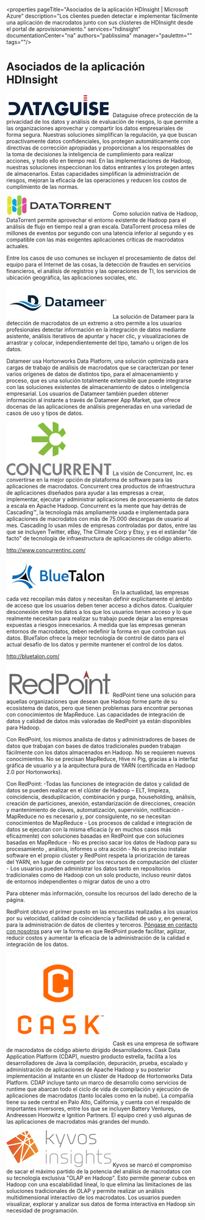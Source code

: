 <properties pageTitle="Asociados de la aplicación HDInsight | Microsoft Azure" description="Los clientes pueden detectar e implementar fácilmente una aplicación de macrodatos junto con sus clústeres de HDInsight desde el portal de aprovisionamiento." services="hdinsight" documentationCenter="na" authors="pablissima" manager="paulettm="" tags=""/>
<tags 
	ms.service="hdinsight"
	ms.devlang="na"
	ms.topic="article"
	ms.tgt_pltfrm="na"
	ms.workload="na"
	ms.date="02/16/2016"
	ms.author="paulettm"/>
# Asociados de la aplicación HDInsight

![](media/hdinsight-application-partners/dataguise1.png) Dataguise ofrece protección de la privacidad de los datos y análisis de evaluación de riesgos, lo que permite a las organizaciones aprovechar y compartir los datos empresariales de forma segura. Nuestras soluciones simplifican la regulación, ya que buscan proactivamente datos confidenciales, los protegen automáticamente con directivas de corrección apropiadas y proporcionan a los responsables de la toma de decisiones la inteligencia de cumplimiento para realizar acciones, y todo ello en tiempo real. En las implementaciones de Hadoop, nuestras soluciones inspeccionan los datos entrantes y los protegen antes de almacenarlos. Estas capacidades simplifican la administración de riesgos, mejoran la eficacia de las operaciones y reducen los costos de cumplimiento de las normas.

![](media/hdinsight-application-partners/datatorrent2.png) Como solución nativa de Hadoop, DataTorrent permite aprovechar el entorno existente de Hadoop para el análisis de flujo en tiempo real a gran escala. DataTorrent procesa miles de millones de eventos por segundo con una latencia inferior al segundo y es compatible con las más exigentes aplicaciones críticas de macrodatos actuales.

Entre los casos de uso comunes se incluyen el procesamiento de datos del equipo para el Internet de las cosas, la detección de fraudes en servicios financieros, el análisis de registros y las operaciones de TI, los servicios de ubicación geográfica, las aplicaciones sociales, etc.

![](media/hdinsight-application-partners/datameer3.png) La solución de Datameer para la detección de macrodatos de un extremo a otro permite a los usuarios profesionales detectar información en la integración de datos mediante asistente, análisis iterativos de apuntar y hacer clic, y visualizaciones de arrastrar y colocar, independientemente del tipo, tamaño u origen de los datos.

Datameer usa Hortonworks Data Platform, una solución optimizada para cargas de trabajo de análisis de macrodatos que se caracterizan por tener varios orígenes de datos de distintos tipo, para el almacenamiento y proceso, que es una solución totalmente extensible que puede integrarse con las soluciones existentes de almacenamiento de datos o inteligencia empresarial. Los usuarios de Datameer también pueden obtener información al instante a través de Datameer App Market, que ofrece docenas de las aplicaciones de análisis pregeneradas en una variedad de casos de uso y tipos de datos.

![](media/hdinsight-application-partners/concurrent4.png) La visión de Concurrent, Inc. es convertirse en la mejor opción de plataforma de software para las aplicaciones de macrodatos. Concurrent crea productos de infraestructura de aplicaciones diseñados para ayudar a las empresas a crear, implementar, ejecutar y administrar aplicaciones de procesamiento de datos a escala en Apache Hadoop. Concurrent es la mente que hay detrás de Cascading™, la tecnología más ampliamente usada e implementada para aplicaciones de macrodatos con más de 75.000 descargas de usuario al mes. Cascading lo usan miles de empresas controladas por datos, entre las que se incluyen Twitter, eBay, The Climate Corp y Etsy, y es el estándar "de facto" de tecnología de infraestructura de aplicaciones de código abierto.

http://www.concurrentinc.com/

![](media/hdinsight-application-partners/bluetalon5.png) En la actualidad, las empresas cada vez recopilan más datos y necesitan definir explícitamente el ámbito de acceso que los usuarios deben tener acceso a dichos datos. Cualquier desconexión entre los datos a los que los usuarios tienen acceso y lo que realmente necesitan para realizar su trabajo puede dejar a las empresas expuestas a riesgos innecesarios. A medida que las empresas generan entornos de macrodatos, deben redefinir la forma en que controlan sus datos. BlueTalon ofrece la mejor tecnología de control de datos para el actual desafío de los datos y permite mantener el control de los datos.

http://bluetalon.com/

![](media/hdinsight-application-partners/redpoint6.png) RedPoint tiene una solución para aquellas organizaciones que desean que Hadoop forme parte de su ecosistema de datos, pero que tienen problemas para encontrar personas con conocimientos de MapReduce. Las capacidades de integración de datos y calidad de datos más valoradas de RedPoint ya están disponibles para Hadoop.

Con RedPoint, los mismos analista de datos y administradores de bases de datos que trabajan con bases de datos tradicionales pueden trabajan fácilmente con los datos almacenados en Hadoop. No se requieren nuevos conocimientos. No se precisan MapReduce, Hive ni Pig, gracias a la interfaz gráfica de usuario y a la arquitectura pura de YARN (certificada en Hadoop 2.0 por Hortonworks).

Con RedPoint: -Todas las funciones de integración de datos y calidad de datos se pueden realizar en el clúster de Hadoop – ELT, limpieza, coincidencia, desduplicación, combinación y purga, householding, análisis, creación de particiones, anexión, estandarización de direcciones, creación y mantenimiento de claves, automatización, supervisión, notificación - MapReduce no es necesario y, por consiguiente, no se necesitan conocimientos de MapReduce - Los procesos de calidad e integración de datos se ejecutan con la misma eficacia (y en muchos casos más eficazmente) con soluciones basadas en RedPoint que con soluciones basadas en MapReduce - No es preciso sacar los datos de Hadoop para su procesamiento , análisis, informes u otra acción - No es preciso instalar software en el propio clúster y RedPoint respeta la priorización de tareas del YARN, en lugar de competir por los recursos de computación del clúster - Los usuarios pueden administrar los datos tanto en repositorios tradicionales como de Hadoop con un solo producto, incluso reunir datos de entornos independientes o migrar datos de uno a otro

Para obtener más información, consulte los recursos del lado derecho de la página.

RedPoint obtuvo el primer puesto en las encuestas realizadas a los usuarios por su velocidad, calidad de coincidencia y facilidad de uso y, en general, para la administración de datos de clientes y terceros. [Póngase en contacto con nosotros](http://www.redpoint.net/Products/BigData.aspx) para ver la forma en que RedPoint puede facilitar, agilizar, reducir costos y aumentar la eficacia de la administración de la calidad e integración de los datos.

![](media/hdinsight-application-partners/cask7.png) Cask es una empresa de software de macrodatos de código abierto dirigido desarrolladores. Cask Data Application Platform (CDAP), nuestro producto estrella, facilita a los desarrolladores de Java la compilación, depuración, prueba, escalado y administración de aplicaciones de Apache Hadoop y su posterior implementación al instante en un clúster de Hadoop de Hortonworks Data Platform. CDAP incluye tanto un marco de desarrollo como servicios de runtime que abarcan todo el ciclo de vida de compilación y ejecución de aplicaciones de macrodatos (tanto locales como en la nube). La compañía tiene su sede central en Palo Alto, California, y cuenta con el respaldo de importantes inversores, entre los que se incluyen Battery Ventures, Andreessen Horowitz e Ignition Partners. El equipo creó y usó algunas de las aplicaciones de macrodatos más grandes del mundo.

![](media/hdinsight-application-partners/kyvos8.png) Kyvos se marcó el compromiso de sacar el máximo partido de la potencia del análisis de macrodatos con su tecnología exclusiva "OLAP en Hadoop". Esto permite generar cubos en Hadoop con una escalabilidad lineal, lo que elimina las limitaciones de las soluciones tradicionales de OLAP y permite realizar un análisis multidimensional interactivo de los macrodatos. Los usuarios pueden visualizar, explorar y analizar sus datos de forma interactiva en Hadoop sin necesidad de programación.

<!---HONumber=AcomDC_0218_2016-->